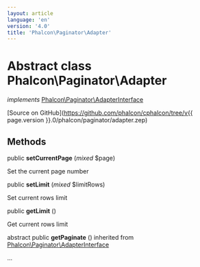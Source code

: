 ```yaml
---
layout: article
language: 'en'
version: '4.0'
title: 'Phalcon\Paginator\Adapter'
---
```

# Abstract class **Phalcon\Paginator\Adapter**

*implements* [Phalcon\Paginator\AdapterInterface](Phalcon_Paginator_AdapterInterface)

[Source on GitHub](https://github.com/phalcon/cphalcon/tree/v{{ page.version }}.0/phalcon/paginator/adapter.zep)




## Methods
public  **setCurrentPage** (*mixed* $page)

Set the current page number



public  **setLimit** (*mixed* $limitRows)

Set current rows limit



public  **getLimit** ()

Get current rows limit



abstract public  **getPaginate** () inherited from [Phalcon\Paginator\AdapterInterface](Phalcon_Paginator_AdapterInterface)

...


